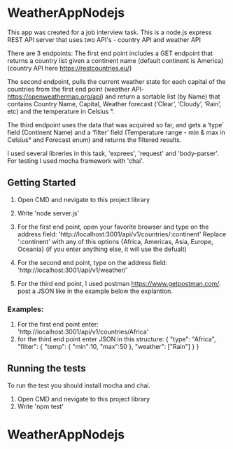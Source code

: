 # WeatherAppNodejs

This app was created for a job interview task.
This is a node.js express REST API server that uses two API's - country API and weather API


There are  3 endpoints:
The first end point  includes a GET endpoint that returns a country list given a continent name (default continent is America)
(country API here https://restcountries.eu/)

The second endpoint, pulls the current weather state for each capital of the countries from the first end point (weather API- https://openweathermap.org/api) and return a sortable list (by Name) that contains Country Name, Capital, Weather  forecast (‘Clear’, ‘Cloudy’, ‘Rain’, etc) and the temperature in Celsius °.

The third endpoint uses the data that was acquired so far, and  gets a ‘type’ field (Continent Name) and a ‘filter’ field (Temperature range - min & max in Celsius° and Forecast enum) and returns the filtered results.

I used several libreries in this task, 'exprees', 'request' and 'body-parser'.
For testing I used mocha framework with 'chai'.

## Getting Started

1. Open CMD and nevigate to this project library

2. Write 'node server.js'

3. For the first end point, open your favorite browser and type on the address field:
'http://localhost:3001/api/v1/countries/:continent'
Replace ':continent' with any of this options {Africa, Americas, Asia, Europe, Oceania}
(if you enter anything else, it will use the defualt)

4. For the second end point, type on the address field: 'http://localhost:3001/api/v1/weather/'

5. For the third end point, I used postman https://www.getpostman.com/.
post a JSON like in the example below the explantion.

### Examples:
1. For the first end point enter: 'http://localhost:3001/api/v1/countries/Africa'
2. for the third end point enter JSON in this structure:
{
    "type": "Africa",
    "filter":
        {
            "temp":
            {
                "min":10,
                "max":50
            },
            "weather":
                ["Rain"]
        }
}

## Running the tests

To run the test you should install mocha and chai.
1. Open CMD and nevigate to this project library
2. Write 'npm test'



# WeatherAppNodejs
